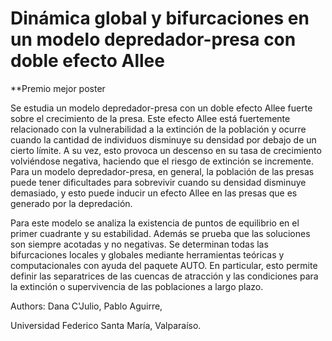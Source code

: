 # Dinámica global y bifurcaciones en un modelo depredador-presa con doble efecto Allee
**Premio mejor poster

Se estudia un modelo depredador-presa con un doble efecto Allee fuerte sobre el crecimiento de la presa. Este efecto Allee está fuertemente relacionado con la vulnerabilidad a la extinción de la población y ocurre cuando la cantidad de individuos disminuye su densidad por debajo de un cierto límite. A su vez, esto provoca un descenso en su tasa de crecimiento volviéndose negativa, haciendo que el riesgo de extinción se incremente. Para un modelo depredador-presa, en general, la población de las presas puede tener dificultades para sobrevivir cuando su densidad disminuye demasiado, y esto puede inducir un efecto Allee en las presas que es generado por la depredación.

Para este modelo se analiza la existencia de puntos de equilibrio en el primer cuadrante y su estabilidad. Además se prueba que las soluciones son  siempre acotadas y no negativas. Se determinan todas las bifurcaciones locales y globales mediante herramientas teóricas y computacionales con ayuda del paquete AUTO. En particular, esto permite definir las separatrices de las cuencas de atracción y las condiciones para la extinción o supervivencia de las poblaciones a largo plazo.

Authors:
Dana C'Julio, Pablo Aguirre,

Universidad Federico Santa María, Valparaíso.